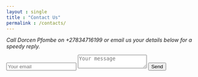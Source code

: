 ```yaml
---
layout : single
title : "Contact Us"
permalink : /contacts/
---
```


*Call Dorcen Pfombe on +27834716199 or email us your details below for a speedy reply.*

<form method="POST" action="https://formspree.io/dorcepfombe@gmail.com">
  <input type="email" name="email" placeholder="Your email">
  <textarea name="message" placeholder="Your message"></textarea>
  <button type="submit">Send</button>
</form>